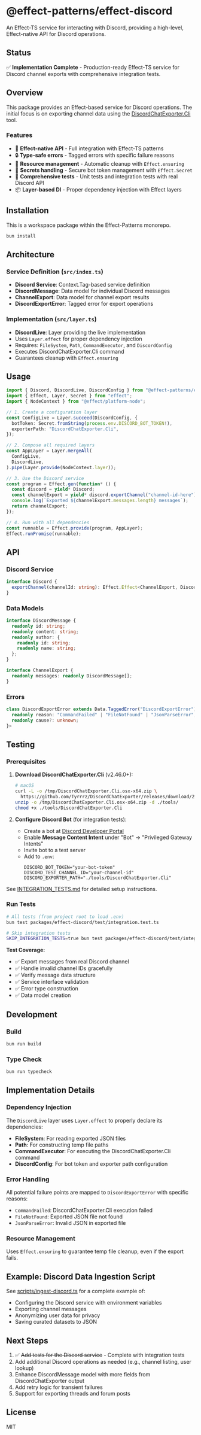 # @effect-patterns/effect-discord

An Effect-TS service for interacting with Discord, providing a high-level, Effect-native API for Discord operations.

## Status

✅ **Implementation Complete** - Production-ready Effect-TS service for Discord channel exports with comprehensive integration tests.

## Overview

This package provides an Effect-based service for Discord operations. The initial focus is on exporting channel data using the [DiscordChatExporter.Cli](https://github.com/Tyrrrz/DiscordChatExporter) tool.

### Features

- 🎯 **Effect-native API** - Full integration with Effect-TS patterns
- 🔒 **Type-safe errors** - Tagged errors with specific failure reasons
- 🧹 **Resource management** - Automatic cleanup with `Effect.ensuring`
- 🔐 **Secrets handling** - Secure bot token management with `Effect.Secret`
- 🧪 **Comprehensive tests** - Unit tests and integration tests with real Discord API
- 📦 **Layer-based DI** - Proper dependency injection with Effect layers

## Installation

This is a workspace package within the Effect-Patterns monorepo.

```bash
bun install
```

## Architecture

### Service Definition (`src/index.ts`)

- **Discord Service**: Context.Tag-based service definition
- **DiscordMessage**: Data model for individual Discord messages
- **ChannelExport**: Data model for channel export results
- **DiscordExportError**: Tagged error for export operations

### Implementation (`src/layer.ts`)

- **DiscordLive**: Layer providing the live implementation
- Uses `Layer.effect` for proper dependency injection
- Requires: `FileSystem`, `Path`, `CommandExecutor`, and `DiscordConfig`
- Executes DiscordChatExporter.Cli command
- Guarantees cleanup with `Effect.ensuring`

## Usage

```typescript
import { Discord, DiscordLive, DiscordConfig } from "@effect-patterns/effect-discord";
import { Effect, Layer, Secret } from "effect";
import { NodeContext } from "@effect/platform-node";

// 1. Create a configuration layer
const ConfigLive = Layer.succeed(DiscordConfig, {
  botToken: Secret.fromString(process.env.DISCORD_BOT_TOKEN!),
  exporterPath: "DiscordChatExporter.Cli",
});

// 2. Compose all required layers
const AppLayer = Layer.mergeAll(
  ConfigLive,
  DiscordLive,
).pipe(Layer.provide(NodeContext.layer));

// 3. Use the Discord service
const program = Effect.gen(function* () {
  const discord = yield* Discord;
  const channelExport = yield* discord.exportChannel("channel-id-here");
  console.log(`Exported ${channelExport.messages.length} messages`);
  return channelExport;
});

// 4. Run with all dependencies
const runnable = Effect.provide(program, AppLayer);
Effect.runPromise(runnable);
```

## API

### Discord Service

```typescript
interface Discord {
  exportChannel(channelId: string): Effect.Effect<ChannelExport, DiscordExportError>
}
```

### Data Models

```typescript
interface DiscordMessage {
  readonly id: string;
  readonly content: string;
  readonly author: {
    readonly id: string;
    readonly name: string;
  };
}

interface ChannelExport {
  readonly messages: readonly DiscordMessage[];
}
```

### Errors

```typescript
class DiscordExportError extends Data.TaggedError("DiscordExportError")<{
  readonly reason: "CommandFailed" | "FileNotFound" | "JsonParseError";
  readonly cause?: unknown;
}>
```

## Testing

### Prerequisites

1. **Download DiscordChatExporter.Cli** (v2.46.0+):
   ```bash
   # macOS
   curl -L -o /tmp/DiscordChatExporter.Cli.osx-x64.zip \
     https://github.com/Tyrrrz/DiscordChatExporter/releases/download/2.46/DiscordChatExporter.Cli.osx-x64.zip
   unzip -o /tmp/DiscordChatExporter.Cli.osx-x64.zip -d ./tools/
   chmod +x ./tools/DiscordChatExporter.Cli
   ```

2. **Configure Discord Bot** (for integration tests):
   - Create a bot at [Discord Developer Portal](https://discord.com/developers/applications)
   - Enable **Message Content Intent** under "Bot" → "Privileged Gateway Intents"
   - Invite bot to a test server
   - Add to `.env`:
     ```env
     DISCORD_BOT_TOKEN="your-bot-token"
     DISCORD_TEST_CHANNEL_ID="your-channel-id"
     DISCORD_EXPORTER_PATH="./tools/DiscordChatExporter.Cli"
     ```

See [INTEGRATION_TESTS.md](./INTEGRATION_TESTS.md) for detailed setup instructions.

### Run Tests

```bash
# All tests (from project root to load .env)
bun test packages/effect-discord/test/integration.test.ts

# Skip integration tests
SKIP_INTEGRATION_TESTS=true bun test packages/effect-discord/test/integration.test.ts
```

**Test Coverage:**
- ✅ Export messages from real Discord channel
- ✅ Handle invalid channel IDs gracefully
- ✅ Verify message data structure
- ✅ Service interface validation
- ✅ Error type construction
- ✅ Data model creation

## Development

### Build

```bash
bun run build
```

### Type Check

```bash
bun run typecheck
```

## Implementation Details

### Dependency Injection

The `DiscordLive` layer uses `Layer.effect` to properly declare its dependencies:

- **FileSystem**: For reading exported JSON files
- **Path**: For constructing temp file paths
- **CommandExecutor**: For executing the DiscordChatExporter.Cli command
- **DiscordConfig**: For bot token and exporter path configuration

### Error Handling

All potential failure points are mapped to `DiscordExportError` with specific reasons:

- `CommandFailed`: DiscordChatExporter.Cli execution failed
- `FileNotFound`: Exported JSON file not found
- `JsonParseError`: Invalid JSON in exported file

### Resource Management

Uses `Effect.ensuring` to guarantee temp file cleanup, even if the export fails.

## Example: Discord Data Ingestion Script

See [scripts/ingest-discord.ts](../../scripts/ingest-discord.ts) for a complete example of:
- Configuring the Discord service with environment variables
- Exporting channel messages
- Anonymizing user data for privacy
- Saving curated datasets to JSON

## Next Steps

1. ✅ ~~Add tests for the Discord service~~ - Complete with integration tests
2. Add additional Discord operations as needed (e.g., channel listing, user lookup)
3. Enhance DiscordMessage model with more fields from DiscordChatExporter output
4. Add retry logic for transient failures
5. Support for exporting threads and forum posts

## License

MIT
